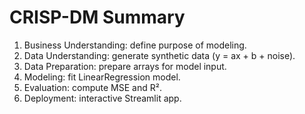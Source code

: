 # CRISP-DM Summary
1. Business Understanding: define purpose of modeling.
2. Data Understanding: generate synthetic data (y = ax + b + noise).
3. Data Preparation: prepare arrays for model input.
4. Modeling: fit LinearRegression model.
5. Evaluation: compute MSE and R².
6. Deployment: interactive Streamlit app.